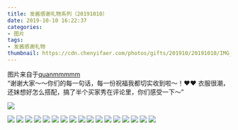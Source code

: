 ```yaml
---
title: 发酱感谢礼物系列（20191010）
date: 2019-10-10 16:22:37
categories:
- 图片
tags:
- 发酱感谢礼物
thumbnail: https://cdn.chenyifaer.com/photos/gifts/201910/20191010/IMG_7433.JPG
---
```


图片来自于<a href="https://weibo.com/p/1005051720171447" target="_blank">quanmmmmm</a><br/> “谢谢大家～～你们的每一句话，每一份祝福我都切实收到啦～！❤❤ 衣服很潮，还妹想好怎么搭配，搞了半个买家秀在评论里，你们感受一下～” ​​​

![](https://cdn.chenyifaer.com/photos/gifts/201910/20191010/IMG_7433.JPG)

<!--more-->

![](https://cdn.chenyifaer.com/photos/gifts/201910/20191010/IMG_7434.JPG)
![](https://cdn.chenyifaer.com/photos/gifts/201910/20191010/IMG_7435.JPG)
![](https://cdn.chenyifaer.com/photos/gifts/201910/20191010/IMG_7436.JPG)
![](https://cdn.chenyifaer.com/photos/gifts/201910/20191010/IMG_7437.JPG)
![](https://cdn.chenyifaer.com/photos/gifts/201910/20191010/IMG_7438.JPG)
![](https://cdn.chenyifaer.com/photos/gifts/201910/20191010/IMG_7439.JPG)
![](https://cdn.chenyifaer.com/photos/gifts/201910/20191010/IMG_7440.JPG)
![](https://cdn.chenyifaer.com/photos/gifts/201910/20191010/IMG_7441.JPG)
![](https://cdn.chenyifaer.com/photos/gifts/201910/20191010/IMG_7442.JPG)
![](https://cdn.chenyifaer.com/photos/gifts/201910/20191010/IMG_7443.JPG)
![](https://cdn.chenyifaer.com/photos/gifts/201910/20191010/IMG_7444.JPG)
![](https://cdn.chenyifaer.com/photos/gifts/201910/20191010/IMG_7445.JPG)
![](https://cdn.chenyifaer.com/photos/gifts/201910/20191010/IMG_7446.JPG)
![](https://cdn.chenyifaer.com/photos/gifts/201910/20191010/IMG_7447.JPG)
![](https://cdn.chenyifaer.com/photos/gifts/201910/20191010/IMG_7448.JPG)
![](https://cdn.chenyifaer.com/photos/gifts/201910/20191010/IMG_7449.JPG)
![](https://cdn.chenyifaer.com/photos/gifts/201910/20191010/IMG_7450.JPG)

